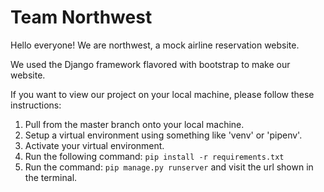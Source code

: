 # Team Northwest

Hello everyone! We are northwest, a mock airline reservation website.  
  
We used the Django framework flavored with bootstrap to make our website. 

If you want to view our project on your local machine, please follow these instructions:  
  1. Pull from the master branch onto your local machine.  
  2. Setup a virtual environment using something like 'venv' or 'pipenv'.   
  4. Activate your virtual environment.  
  3. Run the following command: ```pip install -r requirements.txt```     
  4. Run the command: ```pip manage.py runserver``` and visit the url shown in the terminal.
